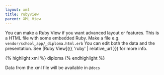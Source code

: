 ```yaml
---
layout: xml
title: rubyview
parent: XML View
---
```

You can make a Ruby View if you want advanced layout or features.
This is a HTML file with some embedded Ruby.
Make a file e.g. `vendor/school_app/_diploma.html.erb`
You can edit both the data and the presentation.
See [Ruby View]({{ 'ruby' | relative_url }}) for more info.

{% highlight xml %}
    <table>
        <rubyview>diploma</rubyview>
{% endhighlight %}

Data from the xml file will be available in `@docs`